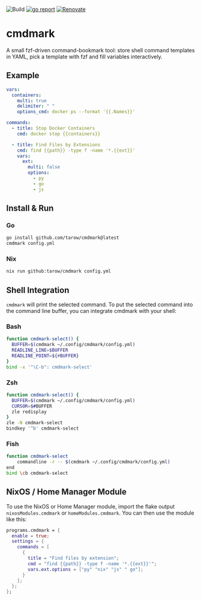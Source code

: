 ![Build](https://github.com/tarow/cmdmark/actions/workflows/ci.yaml/badge.svg)
[![go report](https://goreportcard.com/badge/github.com/Tarow/cmdmark)](https://goreportcard.com/report/github.com/Tarow/cmdmark)
[![Renovate](https://img.shields.io/badge/renovate-enabled-brightgreen.svg)](https://renovatebot.com)

# cmdmark

A small fzf-driven command-bookmark tool: store shell command templates in YAML, pick a template with fzf and fill variables interactively.

## Example

```yaml
vars:
  containers:
    multi: true
    delimiter: " "
    options_cmd: docker ps --format '{{.Names}}'

commands:
  - title: Stop Docker Containers
    cmd: docker stop {{containers}}

  - title: Find Files by Extensions
    cmd: find {{path}} -type f -name '*.{{ext}}'
    vars:
      ext:
        multi: false
        options:
          - py
          - go
          - js
```

## Install & Run

### Go

```bash
go install github.com/tarow/cmdmark@latest
cmdmark config.yml
```

### Nix

```bash
nix run github:tarow/cmdmark config.yml

```

## Shell Integration

`cmdmark` will print the selected command.
To put the selected command into the command line buffer, you can integrate cmdmark with your shell:

### Bash

```sh
function cmdmark-select() {
  BUFFER=$(cmdmark ~/.config/cmdmark/config.yml)
  READLINE_LINE=$BUFFER
  READLINE_POINT=${#BUFFER}
}
bind -x '"\C-b": cmdmark-select'
```

### Zsh

```sh
function cmdmark-select() {
  BUFFER=$(cmdmark ~/.config/cmdmark/config.yml)
  CURSOR=$#BUFFER
  zle redisplay
}
zle -N cmdmark-select
bindkey '^b' cmdmark-select
```

### Fish

```sh
function cmdmark-select
    commandline -r -- $(cmdmark ~/.config/cmdmark/config.yml)
end
bind \cb cmdmark-select
```

## NixOS / Home Manager Module

To use the NixOS or Home Manager module, import the flake output `nixosModules.cmdmark` or `homeModules.cmdmark`.
You can then use the module like this:

```nix
programs.cmdmark = {
  enable = true;
  settings = {
    commands = [
      {
        title = "Find files by extension";
        cmd = "find {{path}} -type f -name '*.{{ext}}'";
        vars.ext.options = ["py" "nix" "js" " go"];
      }
    ];
  };
};
```
